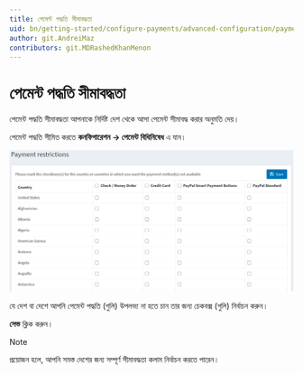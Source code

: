 ```yaml
---
title: পেমেন্ট পদ্ধতি সীমাবদ্ধতা
uid: bn/getting-started/configure-payments/advanced-configuration/payment-method-restrictions
author: git.AndreiMaz
contributors: git.MDRashedKhanMenon
---
```


# পেমেন্ট পদ্ধতি সীমাবদ্ধতা

পেমেন্ট পদ্ধতি সীমাবদ্ধতা আপনাকে নির্দিষ্ট দেশ থেকে আসা পেমেন্ট সীমাবদ্ধ করার অনুমতি দেয়।

পেমেন্ট পদ্ধতি সীমিত করতে **কনফিগারেশন → পেমেন্ট বিধিনিষেধ** এ যান।

![পেমেন্ট পদ্ধতি সীমাবদ্ধতা](_static/payment-method-restrictions/paymentmethodrestrictions.jpg)

যে দেশ বা দেশে আপনি পেমেন্ট পদ্ধতি (গুলি) উপলভ্য না হতে চান তার জন্য চেকবক্স (গুলি) নির্বাচন করুন।

**সেভ** ক্লিক করুন।

> [!NOTE]
>
> প্রয়োজন হলে, আপনি সমস্ত দেশের জন্য সম্পূর্ণ সীমাবদ্ধতা কলাম নির্বাচন করতে পারেন।
